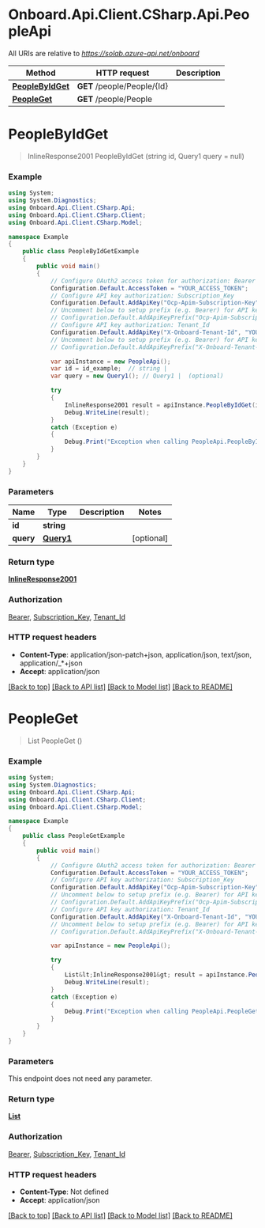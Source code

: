 # Onboard.Api.Client.CSharp.Api.PeopleApi

All URIs are relative to *https://solab.azure-api.net/onboard*

Method | HTTP request | Description
------------- | ------------- | -------------
[**PeopleByIdGet**](PeopleApi.md#peoplebyidget) | **GET** /people/People/{Id} | 
[**PeopleGet**](PeopleApi.md#peopleget) | **GET** /people/People | 


<a name="peoplebyidget"></a>
# **PeopleByIdGet**
> InlineResponse2001 PeopleByIdGet (string id, Query1 query = null)



### Example
```csharp
using System;
using System.Diagnostics;
using Onboard.Api.Client.CSharp.Api;
using Onboard.Api.Client.CSharp.Client;
using Onboard.Api.Client.CSharp.Model;

namespace Example
{
    public class PeopleByIdGetExample
    {
        public void main()
        {
            // Configure OAuth2 access token for authorization: Bearer
            Configuration.Default.AccessToken = "YOUR_ACCESS_TOKEN";
            // Configure API key authorization: Subscription_Key
            Configuration.Default.AddApiKey("Ocp-Apim-Subscription-Key", "YOUR_API_KEY");
            // Uncomment below to setup prefix (e.g. Bearer) for API key, if needed
            // Configuration.Default.AddApiKeyPrefix("Ocp-Apim-Subscription-Key", "Bearer");
            // Configure API key authorization: Tenant_Id
            Configuration.Default.AddApiKey("X-Onboard-Tenant-Id", "YOUR_API_KEY");
            // Uncomment below to setup prefix (e.g. Bearer) for API key, if needed
            // Configuration.Default.AddApiKeyPrefix("X-Onboard-Tenant-Id", "Bearer");

            var apiInstance = new PeopleApi();
            var id = id_example;  // string | 
            var query = new Query1(); // Query1 |  (optional) 

            try
            {
                InlineResponse2001 result = apiInstance.PeopleByIdGet(id, query);
                Debug.WriteLine(result);
            }
            catch (Exception e)
            {
                Debug.Print("Exception when calling PeopleApi.PeopleByIdGet: " + e.Message );
            }
        }
    }
}
```

### Parameters

Name | Type | Description  | Notes
------------- | ------------- | ------------- | -------------
 **id** | **string**|  | 
 **query** | [**Query1**](Query1.md)|  | [optional] 

### Return type

[**InlineResponse2001**](InlineResponse2001.md)

### Authorization

[Bearer](../README.md#Bearer), [Subscription_Key](../README.md#Subscription_Key), [Tenant_Id](../README.md#Tenant_Id)

### HTTP request headers

 - **Content-Type**: application/json-patch+json, application/json, text/json, application/_*+json
 - **Accept**: application/json

[[Back to top]](#) [[Back to API list]](../README.md#documentation-for-api-endpoints) [[Back to Model list]](../README.md#documentation-for-models) [[Back to README]](../README.md)

<a name="peopleget"></a>
# **PeopleGet**
> List<InlineResponse2001> PeopleGet ()



### Example
```csharp
using System;
using System.Diagnostics;
using Onboard.Api.Client.CSharp.Api;
using Onboard.Api.Client.CSharp.Client;
using Onboard.Api.Client.CSharp.Model;

namespace Example
{
    public class PeopleGetExample
    {
        public void main()
        {
            // Configure OAuth2 access token for authorization: Bearer
            Configuration.Default.AccessToken = "YOUR_ACCESS_TOKEN";
            // Configure API key authorization: Subscription_Key
            Configuration.Default.AddApiKey("Ocp-Apim-Subscription-Key", "YOUR_API_KEY");
            // Uncomment below to setup prefix (e.g. Bearer) for API key, if needed
            // Configuration.Default.AddApiKeyPrefix("Ocp-Apim-Subscription-Key", "Bearer");
            // Configure API key authorization: Tenant_Id
            Configuration.Default.AddApiKey("X-Onboard-Tenant-Id", "YOUR_API_KEY");
            // Uncomment below to setup prefix (e.g. Bearer) for API key, if needed
            // Configuration.Default.AddApiKeyPrefix("X-Onboard-Tenant-Id", "Bearer");

            var apiInstance = new PeopleApi();

            try
            {
                List&lt;InlineResponse2001&gt; result = apiInstance.PeopleGet();
                Debug.WriteLine(result);
            }
            catch (Exception e)
            {
                Debug.Print("Exception when calling PeopleApi.PeopleGet: " + e.Message );
            }
        }
    }
}
```

### Parameters
This endpoint does not need any parameter.

### Return type

[**List<InlineResponse2001>**](InlineResponse2001.md)

### Authorization

[Bearer](../README.md#Bearer), [Subscription_Key](../README.md#Subscription_Key), [Tenant_Id](../README.md#Tenant_Id)

### HTTP request headers

 - **Content-Type**: Not defined
 - **Accept**: application/json

[[Back to top]](#) [[Back to API list]](../README.md#documentation-for-api-endpoints) [[Back to Model list]](../README.md#documentation-for-models) [[Back to README]](../README.md)

